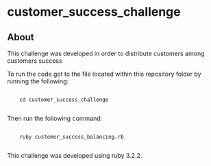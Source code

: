 # customer_success_challenge

## About

This challenge was developed in order to distribute customers among customers success

To run the code got to the file located within this repository folder by running the following:

  <pre><code>
    cd customer_success_challenge
  </code></pre>

Then run the following command:

  <pre><code>
    ruby customer_success_balancing.rb
  </code></pre>

This challenge was developed using ruby 3.2.2.
